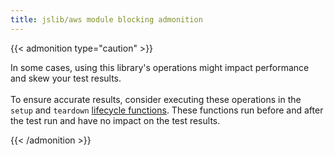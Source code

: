 ```yaml
---
title: jslib/aws module blocking admonition
---
```


{{< admonition type="caution" >}}

In some cases, using this library&apos;s operations might impact performance and skew your test results.
<br>
<br>
To ensure accurate results, consider executing these operations in the `setup` and `teardown` [lifecycle functions](../../using-k6/test-lifecycle/). These functions run before and after the test run and have no impact on the test results.

{{< /admonition >}}
